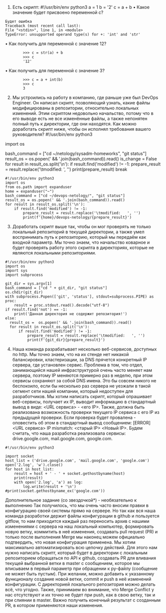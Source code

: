 1.	Есть скрипт:
#!/usr/bin/env python3
a = 1
b = '2'
c = a + b
•	Какое значение будет присвоено переменной c? 
```
Будет ошибка
Traceback (most recent call last):
File "<stdin>", line 1, in <module>
TypeError: unsupported operand type(s) for +: 'int' and 'str'
```

•	Как получить для переменной c значение 12? 
```
        >>> c = str(a) + b
		>>> c
		'12'
```
•	Как получить для переменной c значение 3? 
```
        >>> c = a + int(b)
		>>> c
		3
```

2.	Мы устроились на работу в компанию, где раньше уже был DevOps Engineer. Он написал скрипт, позволяющий узнать, какие файлы модифицированы в репозитории, относительно локальных изменений. Этим скриптом недовольно начальство, потому что в его выводе есть не все изменённые файлы, а также непонятен полный путь к директории, где они находятся. Как можно доработать скрипт ниже, чтобы он исполнял требования вашего руководителя?
#!/usr/bin/env python3

import os

bash_command = ["cd ~/netology/sysadm-homeworks", "git status"]
result_os = os.popen(' && '.join(bash_command)).read()
is_change = False
for result in result_os.split('\n'):
    if result.find('modified') != -1:
        prepare_result = result.replace('\tmodified:   ', '')
        print(prepare_result)
        break
```
#!/usr/bin/env python3
import os
from os.path import expanduser
home = expanduser("~")
bash_command = ["cd ~/devops-netology/", "git status"]
result_os = os.popen(' && '.join(bash_command)).read()
for result in result_os.split('\n'):
    if result.find('modified') != -1:
        prepare_result = result.replace('\tmodified:   ', '')
        print(f'{home}/devops-netology/{prepare_result}')
```

3.	Доработать скрипт выше так, чтобы он мог проверять не только локальный репозиторий в текущей директории, а также умел воспринимать путь к репозиторию, который мы передаём как входной параметр. Мы точно знаем, что начальство коварное и будет проверять работу этого скрипта в директориях, которые не являются локальными репозиториями.
```
#!/usr/bin/env python3
import os
import sys
import subprocess

git_dir = sys.argv[1]
bash_command = ["cd " + git_dir, "git status"]
os.chdir(git_dir)
with subprocess.Popen(['git', 'status'], stdout=subprocess.PIPE) as proc:
    result = proc.stdout.read().decode("utf-8")
if result.find('not') == -1:
    print('Данная директория не содержит репозитория!')
else:
  result_os =  os.popen(' && '.join(bash_command)).read()
  for result in result_os.split('\n'):
      if result.find('modified') != -1:
          prepare_result = result.replace('\tmodified:   ', '')
          print(f'{git_dir}{prepare_result}')
```
4.	Наша команда разрабатывает несколько веб-сервисов, доступных по http. Мы точно знаем, что на их стенде нет никакой балансировки, кластеризации, за DNS прячется конкретный IP сервера, где установлен сервис. Проблема в том, что отдел, занимающийся нашей инфраструктурой очень часто меняет нам сервера, поэтому IP меняются примерно раз в неделю, при этом сервисы сохраняют за собой DNS имена. Это бы совсем никого не беспокоило, если бы несколько раз сервера не уезжали в такой сегмент сети нашей компании, который недоступен для разработчиков. Мы хотим написать скрипт, который опрашивает веб-сервисы, получает их IP, выводит информацию в стандартный вывод в виде: <URL сервиса> - <его IP>. Также, должна быть реализована возможность проверки текущего IP сервиса c его IP из предыдущей проверки. Если проверка будет провалена - оповестить об этом в стандартный вывод сообщением: [ERROR] <URL сервиса> IP mismatch: <старый IP> <Новый IP>. Будем считать, что наша разработка реализовала сервисы: drive.google.com, mail.google.com, google.com.
```
#!/usr/bin/env python3

import socket
host_list = ('drive.google.com', 'mail.google.com', 'google.com')
open('2.log', 'w').close()
for host in host_list:
    result = host + ' - ' + socket.gethostbyname(host)
    print(result)
    with open('2.log', 'a') as log:
        log.write(result + '\n')
#print(socket.gethostbyname_ex('google.com'))

```

Дополнительное задание (со звездочкой*) - необязательно к выполнению
Так получилось, что мы очень часто вносим правки в конфигурацию своей системы прямо на сервере. Но так как вся наша команда разработки держит файлы конфигурации в github и пользуется gitflow, то нам приходится каждый раз переносить архив с нашими изменениями с сервера на наш локальный компьютер, формировать новую ветку, коммитить в неё изменения, создавать pull request (PR) и только после выполнения Merge мы наконец можем официально подтвердить, что новая конфигурация применена. Мы хотим максимально автоматизировать всю цепочку действий. Для этого нам нужно написать скрипт, который будет в директории с локальным репозиторием обращаться по API к github, создавать PR для вливания текущей выбранной ветки в master с сообщением, которое мы вписываем в первый параметр при обращении к py-файлу (сообщение не может быть пустым). При желании, можно добавить к указанному функционалу создание новой ветки, commit и push в неё изменений конфигурации. С директорией локального репозитория можно делать всё, что угодно. Также, принимаем во внимание, что Merge Conflict у нас отсутствуют и их точно не будет при push, как в свою ветку, так и при слиянии в master. Важно получить конечный результат с созданным PR, в котором применяются наши изменения.


